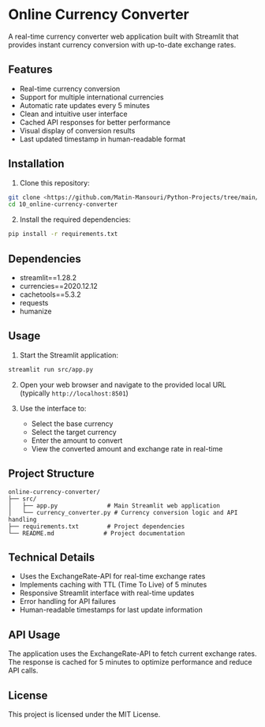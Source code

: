 
# Online Currency Converter

A real-time currency converter web application built with Streamlit that provides instant currency conversion with up-to-date exchange rates.

## Features

- Real-time currency conversion
- Support for multiple international currencies
- Automatic rate updates every 5 minutes
- Clean and intuitive user interface
- Cached API responses for better performance
- Visual display of conversion results
- Last updated timestamp in human-readable format

## Installation

1. Clone this repository:
```bash
git clone <https://github.com/Matin-Mansouri/Python-Projects/tree/main/my_codes>
cd 10_online-currency-converter
```

2. Install the required dependencies:
```bash
pip install -r requirements.txt
```

## Dependencies

- streamlit==1.28.2
- currencies==2020.12.12
- cachetools==5.3.2
- requests
- humanize

## Usage

1. Start the Streamlit application:
```bash
streamlit run src/app.py
```

2. Open your web browser and navigate to the provided local URL (typically `http://localhost:8501`)

3. Use the interface to:
   - Select the base currency
   - Select the target currency
   - Enter the amount to convert
   - View the converted amount and exchange rate in real-time

## Project Structure

```
online-currency-converter/
├── src/
│   ├── app.py              # Main Streamlit web application
│   └── currency_converter.py # Currency conversion logic and API handling
├── requirements.txt        # Project dependencies
└── README.md              # Project documentation
```

## Technical Details

- Uses the ExchangeRate-API for real-time exchange rates
- Implements caching with TTL (Time To Live) of 5 minutes
- Responsive Streamlit interface with real-time updates
- Error handling for API failures
- Human-readable timestamps for last update information

## API Usage

The application uses the ExchangeRate-API to fetch current exchange rates. The response is cached for 5 minutes to optimize performance and reduce API calls.

## License

This project is licensed under the MIT License.
